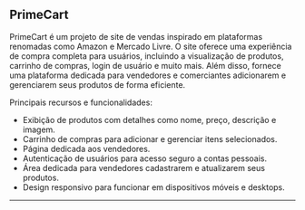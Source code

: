 ## PrimeCart

PrimeCart é um projeto de site de vendas inspirado em plataformas renomadas como Amazon e Mercado Livre. O site oferece uma experiência de compra completa para usuários, incluindo a visualização de produtos, carrinho de compras, login de usuário e muito mais. Além disso, fornece uma plataforma dedicada para vendedores e comerciantes adicionarem e gerenciarem seus produtos de forma eficiente.

Principais recursos e funcionalidades:
- Exibição de produtos com detalhes como nome, preço, descrição e imagem.
- Carrinho de compras para adicionar e gerenciar itens selecionados.
- Página dedicada aos vendedores.
- Autenticação de usuários para acesso seguro a contas pessoais.
- Área dedicada para vendedores cadastrarem e atualizarem seus produtos.
- Design responsivo para funcionar em dispositivos móveis e desktops.

---
